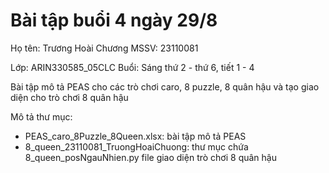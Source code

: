 # Bài tập buổi 4 ngày 29/8
Họ tên: Trương Hoài Chương
MSSV: 23110081

Lớp: ARIN330585_05CLC
Buổi: Sáng thứ 2 - thứ 6, tiết 1 - 4

Bài tập mô tả PEAS cho các trò chơi caro, 8 puzzle, 8 quân hậu và tạo giao diện cho trò chơi 8 quân hậu

Mô tả thư mục: 
- PEAS_caro_8Puzzle_8Queen.xlsx:  bài tập mô tả PEAS
- 8_queen_23110081_TruongHoaiChuong: thư mục chứa 8_queen_posNgauNhien.py file giao diện trò chơi 8 quân hậu
